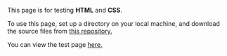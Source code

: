 This page is for testing <strong>HTML</strong> and <strong>CSS</strong>.

To use this page, set up a directory on your local machine, and download the source files from <a href=https://github.com/elborracho420/CSS-Tutorials03 title="Github Source Files"> this repository.</a>


You can view the test page <a href=https://elborracho420.github.io/CSS-Tutorials03/selector_basics.html title="CSS Tutorial Chapter 3"> here.</a>
